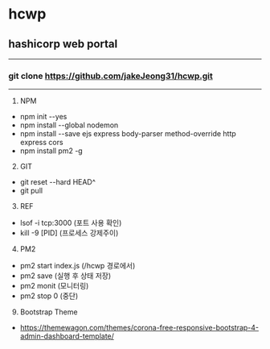 # hcwp
## hashicorp web portal

--------------------------

### git clone https://github.com/jakeJeong31/hcwp.git

--------------------------

1. NPM
+ npm init --yes
+ npm install --global nodemon 
+ npm install --save ejs express body-parser method-override http express cors
+ npm install pm2 -g

2. GIT
+ git reset --hard HEAD^
+ git pull

3. REF
+ lsof -i tcp:3000 (포트 사용 확인)
+ kill -9 [PID] (프로세스 강제주이)

4. PM2
+ pm2 start index.js (/hcwp 경로에서)
+ pm2 save (실행 후 상태 저장)
+ pm2 monit (모니터링)
+ pm2 stop 0 (중단)


9. Bootstrap Theme
+ https://themewagon.com/themes/corona-free-responsive-bootstrap-4-admin-dashboard-template/
